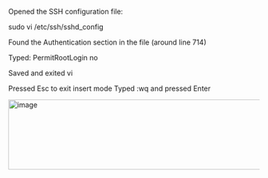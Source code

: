 Opened the SSH configuration file:

sudo vi /etc/ssh/sshd_config

Found the Authentication section in the file (around line 714)

Typed: PermitRootLogin no


Saved and exited vi

Pressed Esc to exit insert mode
Typed :wq and pressed Enter

<img width="872" height="141" alt="image" src="https://github.com/user-attachments/assets/86c55212-fef0-4d56-b832-8d3c601655ea" />

